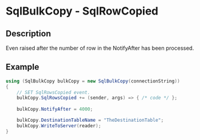 # SqlBulkCopy - SqlRowCopied

## Description
Even raised after the number of row in the NotifyAfter has been processed.

## Example

```csharp
using (SqlBulkCopy bulkCopy = new SqlBulkCopy(connectionString))
{
    // SET SqlRowsCopied event.
    bulkCopy.SqlRowsCopied += (sender, args) => { /* code */ }; 
    
    bulkCopy.NotifyAfter = 4000;

    bulkCopy.DestinationTableName = "TheDestinationTable";
    bulkCopy.WriteToServer(reader);
}
```